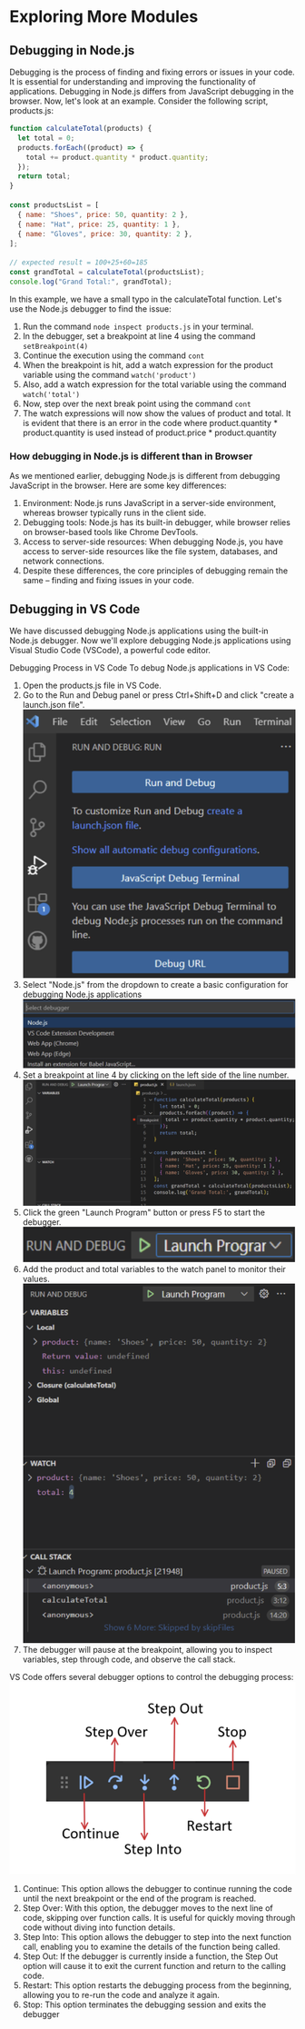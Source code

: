 # Exploring More Modules
## Debugging in Node.js
Debugging is the process of finding and fixing errors or issues in your code.
It is essential for understanding and improving the functionality of applications.
Debugging in Node.js differs from JavaScript debugging in the browser.
Now, let's look at an example. Consider the following script, products.js:
```javascript
function calculateTotal(products) {
  let total = 0;
  products.forEach((product) => {
    total += product.quantity * product.quantity;
  });
  return total;
}

const productsList = [
  { name: "Shoes", price: 50, quantity: 2 },
  { name: "Hat", price: 25, quantity: 1 },
  { name: "Gloves", price: 30, quantity: 2 },
];

// expected result = 100+25+60=185
const grandTotal = calculateTotal(productsList);
console.log("Grand Total:", grandTotal);
```

In this example, we have a small typo in the calculateTotal function.
Let's use the Node.js debugger to find the issue:
1. Run the command `node inspect products.js`
in your terminal.
2. In the debugger, set a breakpoint at line 4 using the command
`setBreakpoint(4)`
3. Continue the execution using the command `cont`
4. When the breakpoint is hit, add a watch expression for the product variable
using the command `watch('product')`
5. Also, add a watch expression for the total variable using the command
`watch('total')`
6. Now, step over the next break point using the command `cont`
7. The watch expressions will now show the values of product and total. It is
evident that there is an error in the code where product.quantity *
product.quantity is used instead of product.price *
product.quantity

### How debugging in Node.js is different than in Browser
As we mentioned earlier, debugging Node.js is different from debugging JavaScript
in the browser. Here are some key differences:
1. Environment: Node.js runs JavaScript in a server-side environment, whereas
browser typically runs in the client side.
2. Debugging tools: Node.js has its built-in debugger, while browser relies on
browser-based tools like Chrome DevTools.
3. Access to server-side resources: When debugging Node.js, you have access
to server-side resources like the file system, databases, and network
connections.
4. Despite these differences, the core principles of debugging remain the same –
finding and fixing issues in your code.

## Debugging in VS Code
We have discussed debugging Node.js applications using the built-in Node.js
debugger. Now we'll explore debugging Node.js applications using Visual Studio
Code (VSCode), a powerful code editor.

Debugging Process in VS Code
To debug Node.js applications in VS Code:
1. Open the products.js file in VS Code.
2. Go to the Run and Debug panel or press Ctrl+Shift+D and click "create a
launch.json file".
![launch.json file](./images/launch_file.png)
3. Select "Node.js" from the dropdown to create a basic configuration for
debugging Node.js applications
![Select Debugger](./images/select_debugger.png)
4. Set a breakpoint at line 4 by clicking on the left side of the line number.
![Set Breakpoint](./images/set_breakpoint.png)
5. Click the green "Launch Program" button or press F5 to start the debugger.
![Launch Program](./images/launch_program.png)
6. Add the product and total variables to the watch panel to monitor their values.
![Watch Panel](./images/watch_panel.png)
7. The debugger will pause at the breakpoint, allowing you to inspect variables,
step through code, and observe the call stack.

VS Code offers several debugger options to control the debugging
process:
![Debugger Options](./images/debugger_options.png)

1. Continue: This option allows the debugger to continue running the code until
the next breakpoint or the end of the program is reached.
2. Step Over: With this option, the debugger moves to the next line of code,
skipping over function calls. It is useful for quickly moving through code
without diving into function details.
3.  Step Into: This option allows the debugger to step into the next function call,
enabling you to examine the details of the function being called.
4. Step Out: If the debugger is currently inside a function, the Step Out option
will cause it to exit the current function and return to the calling code.
5. Restart: This option restarts the debugging process from the beginning,
allowing you to re-run the code and analyze it again.
6. Stop: This option terminates the debugging session and exits the debugger
